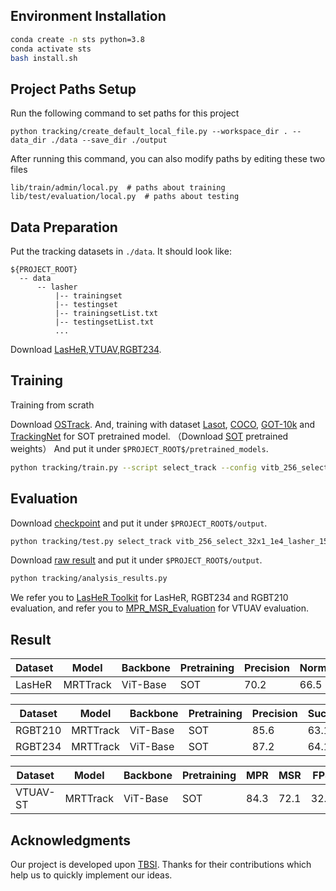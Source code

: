 ## Environment Installation

```bash
conda create -n sts python=3.8
conda activate sts
bash install.sh
```

## Project Paths Setup

Run the following command to set paths for this project
```
python tracking/create_default_local_file.py --workspace_dir . --data_dir ./data --save_dir ./output
```

After running this command, you can also modify paths by editing these two files
```
lib/train/admin/local.py  # paths about training
lib/test/evaluation/local.py  # paths about testing
```

## Data Preparation
Put the tracking datasets in ```./data```. It should look like:
```
${PROJECT_ROOT}
  -- data
      -- lasher
          |-- trainingset
          |-- testingset
          |-- trainingsetList.txt
          |-- testingsetList.txt
          ...
```
Download [LasHeR](https://github.com/BUGPLEASEOUT/LasHeR),[VTUAV](https://zhang-pengyu.github.io/DUT-VTUAV/),[RGBT234](https://sites.google.com/view/ahutracking001/).

## Training
Training from scrath

Download [OSTrack](https://github.com/botaoye/OSTrack). And, training with dataset [Lasot](http://vision.cs.stonybrook.edu/~lasot/), [COCO](https://cocodataset.org/#download), [GOT-10k](http://got-10k.aitestunion.com/) and [TrackingNet](https://github.com/SilvioGiancola/TrackingNet-devkit) for SOT pretrained model. 
（Download [SOT](https://pan.baidu.com/s/1U42J6b3g1htma0OvmXRQCw?pwd=at5b#list/path=%2F) pretrained weights） And put it under ```$PROJECT_ROOT$/pretrained_models```.

```bash
python tracking/train.py --script select_track --config vitb_256_select_32x1_1e4_lasher_15ep_sot --save_dir ./output --mode multiple --nproc_per_node 4
```

## Evaluation
Download [checkpoint](https://pan.baidu.com/s/18u2FJu1ZZ7_w-mmSDMEx1A?pwd=eq98) and put it under ```$PROJECT_ROOT$/output```.

```bash
python tracking/test.py select_track vitb_256_select_32x1_1e4_lasher_15ep_sot --dataset_name lasher_test
```

Download [raw result](https://pan.baidu.com/s/1XMDrudiK-kl2cTe76Td2QA?pwd=av9c) and put it under ```$PROJECT_ROOT$/output```.

```bash
python tracking/analysis_results.py
```
We refer you to [LasHeR Toolkit](https://github.com/BUGPLEASEOUT/LasHeR) for LasHeR, RGBT234 and RGBT210 evaluation, and refer you to [MPR_MSR_Evaluation](https://pan.baidu.com/s/1N1rAAX3EjOhHFBz_585B9Q) for VTUAV evaluation.

## Result
|Dataset |Model | Backbone | Pretraining | Precision | NormPrec | Success | FPS |
|---------|---------|----------|-------------|-----------|----------|---------|------|
|LasHeR|MRTTrack | ViT-Base | SOT | 70.2 |66.5 |56.5| 32.5|

|Dataset |Model | Backbone | Pretraining | Precision | Success | FPS |
|---------|---------|----------|-------------|-----------|---------|------|
|RGBT210|MRTTrack | ViT-Base | SOT | 85.6 |63.1| 32.5|
|RGBT234|MRTTrack | ViT-Base | SOT | 87.2 |64.1| 32.5|

|Dataset |Model | Backbone | Pretraining | MPR | MSR | FPS |
|---------|---------|----------|-------------|-----------|---------|------|
|VTUAV-ST|MRTTrack | ViT-Base | SOT | 84.3 |72.1| 32.5|

## Acknowledgments
Our project is developed upon [TBSI](https://github.com/RyanHTR/TBSI?tab=readme-ov-file). Thanks for their contributions which help us to quickly implement our ideas.




